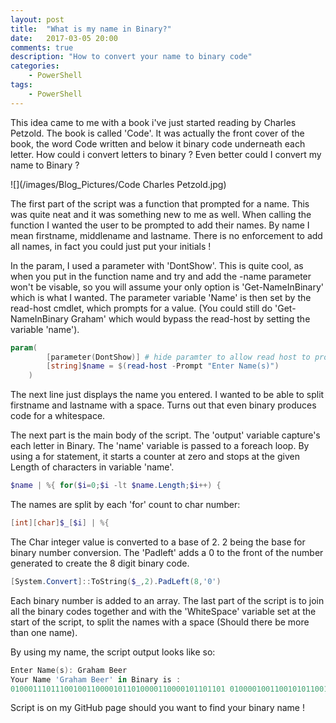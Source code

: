 ```yaml
---
layout: post
title:  "What is my name in Binary?"
date:   2017-03-05 20:00
comments: true
description: "How to convert your name to binary code"
categories: 
    - PowerShell
tags: 
    - PowerShell
---
```


This idea came to me with a book i've just started reading by Charles Petzold. The book is called 'Code'. 
It was actually the front cover of the book, the word Code written and below it binary code underneath each letter. How could i convert
letters to binary ? Even better could I convert my name to Binary ?

![](/images/Blog_Pictures/Code Charles Petzold.jpg)

The first part of the script was a function that prompted for a name. This was quite neat and it was something new to me as well.
When calling the function I wanted the user to be prompted to add their names. By name I mean firstname, middlename and lastname. 
There is no enforcement to add all names, in fact you could just put your initials !

In the param, I used a parameter with 'DontShow'. This is quite cool, as when you put in the function name and try and add the -name 
parameter won't be visable, so you will assume your only option is 'Get-NameInBinary' which is what I wanted.
The parameter variable 'Name' is then set by the read-host cmdlet, which prompts for a value. (You could still do 'Get-NameInBinary Graham' 
which would bypass the read-host by setting the variable 'name').

```PowerShell
param(
        [parameter(DontShow)] # hide paramter to allow read host to promt for name(s)
        [string]$name = $(read-host -Prompt "Enter Name(s)")
    )
```

The next line just displays the name you entered.
I wanted to be able to split firstname and lastname with a space. Turns out that even binary produces code for a whitespace. 

The next part is the main body of the script. 
 The 'output' variable capture's each letter in Binary.
The 'name' variable is passed to a foreach loop. By using a for statement, it starts a counter at zero and stops at the given Length of 
characters in variable 'name'.
```PowerShell
$name | %{ for($i=0;$i -lt $name.Length;$i++) {
```
The names are split by each 'for' count to char number:
```PowerShell
[int][char]$_[$i] | %{
```
The Char integer value is converted to a base of 2. 2 being the base for binary number conversion. The 'Padleft' adds a 0 to the front 
of the number generated to create the 8 digit binary code.
```PowerShell
[System.Convert]::ToString($_,2).PadLeft(8,'0')
```

Each binary number is added to an array.
The last part of the script is to join all the binary codes together and with the 'WhiteSpace' variable set at the start of the script,
to split the names with a space (Should there be more than one name).

By using my name, the script output looks like so:
```PowerShell
Enter Name(s): Graham Beer
Your Name 'Graham Beer' in Binary is :
010001110111001001100001011010000110000101101101 01000010011001010110010101110010
```

Script is on my GitHub page should you want to find your binary name ! 

<script src="https://gist.github.com/Graham-Beer/574f1b508e313d8078248645f23e1087.js"></script>
